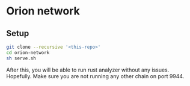 # Orion network

## Setup

```sh
git clone --recursive '<this-repo>'
cd orion-network
sh serve.sh
```

After this, you will be able to run rust analyzer without any issues. Hopefully.
Make sure you are not running any other chain on port 9944.
